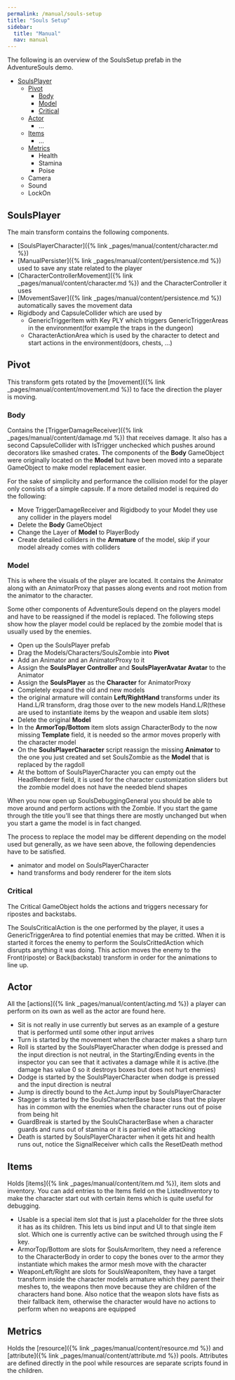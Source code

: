 ```yaml
---
permalink: /manual/souls-setup
title: "Souls Setup"
sidebar:
  title: "Manual"
  nav: manual
---
```


The following is an overview of the SoulsSetup prefab in the AdventureSouls demo.

- [SoulsPlayer](#soulsplayer)
  - [Pivot](#pivot)
    - [Body](#body)
    - [Model](#model)
    - [Critical](#critical)
  - [Actor](#actor)
    - ...
  - [Items](#items)
    - ...
  - [Metrics](#metrics)
    - Health
    - Stamina
    - Poise
  - Camera
  - Sound
  - LockOn

## SoulsPlayer

The main transform contains the following components.

- [SoulsPlayerCharacter]({% link _pages/manual/content/character.md %})
- [ManualPersister]({% link _pages/manual/content/persistence.md %}) used to save any state related to the player
- [CharacterControllerMovement]({% link _pages/manual/content/character.md %}) and the CharacterController it uses
- [MovementSaver]({% link _pages/manual/content/persistence.md %}) automatically saves the movement data
- Rigidbody and CapsuleCollider which are used by
  - GenericTriggerItem with Key PLY which triggers GenericTriggerAreas in the environment(for example the traps in the dungeon)
  - CharacterActionArea which is used by the character to detect and start actions in the environment(doors, chests, ...)

## Pivot

This transform gets rotated by the [movement]({% link _pages/manual/content/movement.md %}) to face the direction the player is moving. 

### Body

Contains the [TriggerDamageReceiver]({% link _pages/manual/content/damage.md %}) that receives damage. It also has a second CapsuleCollider with IsTrigger unchecked which pushes around decorators like smashed crates. The components of the __Body__ GameObject were originally located on the __Model__ but have been moved into a separate GameObject to make model replacement easier.

For the sake of simplicity and performance the collision model for the player only consists of a simple capsule. If a more detailed model is required do the following:

- Move TriggerDamageReceiver and Rigidbody to your Model they use any collider in the players model
- Delete the __Body__ GameObject 
- Change the Layer of __Model__ to PlayerBody
- Create detailed colliders in the __Armature__ of the model, skip if your model already comes with colliders

### Model

This is where the visuals of the player are located. It contains the Animator along with an AnimatorProxy that passes along events and root motion from the animator to the character.

Some other components of AdventureSouls depend on the players model and have to be reassigned if the model is replaced. The following steps show how the player model could be replaced by the zombie model that is usually used by the enemies.

- Open up the SoulsPlayer prefab
- Drag the Models/Characters/SoulsZombie into __Pivot__
- Add an Animator and an AnimatorProxy to it
- Assign the __SoulsPlayer Controller__ and __SoulsPlayerAvatar Avatar__ to the Animator
- Assign the __SoulsPlayer__ as the __Character__ for AnimatorProxy 
- Completely expand the old and new models
- the original armature will contain __Left/RightHand__ transforms under its Hand.L/R transform, drag those over to the new models Hand.L/R(these are used to instantiate items by the weapon and usable item slots)
- Delete the original __Model__
- In the __ArmorTop/Bottom__ item slots assign CharacterBody to the now missing __Template__ field, it is needed so the armor moves properly with the character model
- On the __SoulsPlayerCharacter__ script reassign the missing __Animator__ to the one you just created and set SoulsZombie as the __Model__ that is replaced by the ragdoll
- At the bottom of SoulsPlayerCharacter you can empty out the HeadRenderer field, it is used for the character customization sliders but the zombie model does not have the needed blend shapes

When you now open up SoulsDebuggingGeneral you should be able to move around and perform actions with the Zombie. If you start the game through the title you'll see that things there are mostly unchanged but when you start a game the model is in fact changed.

The process to replace the model may be different depending on the model used but generally, as we have seen above, the following dependencies have to be satisfied.

- animator and model on SoulsPlayerCharacter
- hand transforms and body renderer for the item slots

### Critical

The Critical GameObject holds the actions and triggers necessary for ripostes and backstabs.

The SoulsCriticalAction is the one performed by the player, it uses a GenericTriggerArea to find potential enemies that may be critted. When it is started it forces the enemy to perform the SoulsCrittedAction which disrupts anything it was doing. This action moves the enemy to the Front(riposte) or Back(backstab) transform in order for the animations to line up.

## Actor

All the [actions]({% link _pages/manual/content/acting.md %}) a player can perform on its own as well as the actor are found here.

- Sit is not really in use currently but serves as an example of a gesture that is performed until some other input arrives
- Turn is started by the movement when the character makes a sharp turn
- Roll is started by the SoulsPlayerCharacter when dodge is pressed and the input direction is not neutral, in the Starting/Ending events in the inspector you can see that it activates a damage while it is active.(the damage has value 0 so it destroys boxes but does not hurt enemies)
- Dodge is started by the SoulsPlayerCharacter when dodge is pressed and the input direction is neutral
- Jump is directly bound to the Act.Jump input by SoulsPlayerCharacter
- Stagger is started by the SoulsCharacterBase base class that the player has in common with the enemies when the character runs out of poise from being hit
- GuardBreak is started by the SoulsCharacterBase when a character guards and runs out of stamina or it is parried while attacking
- Death is started by SoulsPlayerCharacter when it gets hit and health runs out, notice the SignalReceiver which calls the ResetDeath method

## Items

Holds [items]({% link _pages/manual/content/item.md %}), item slots and inventory. You can add entries to the Items field on the ListedInventory to make the character start out with certain items which is quite useful for debugging.

- Usable is a special item slot that is just a placeholder for the three slots it has as its children. This lets us bind input and UI to that single item slot. Which one is currently active can be switched through using the F key. 
- ArmorTop/Bottom are slots for SoulsArmorItem, they need a reference to the CharacterBody in order to copy the bones over to the armor they instantiate which makes the armor mesh move with the character
- WeaponLeft/Right are slots for SoulsWeaponItem, they have a target transform inside the character models armature which they parent their meshes to, the weapons then move because they are children of the characters hand bone. Also notice that the weapon slots have fists as their fallback item, otherwise the character would have no actions to perform when no weapons are equipped

## Metrics

Holds the [resource]({% link _pages/manual/content/resource.md %}) and [attribute]({% link _pages/manual/content/attribute.md %}) pools. Attributes are defined directly in the pool while resources are separate scripts found in the children.